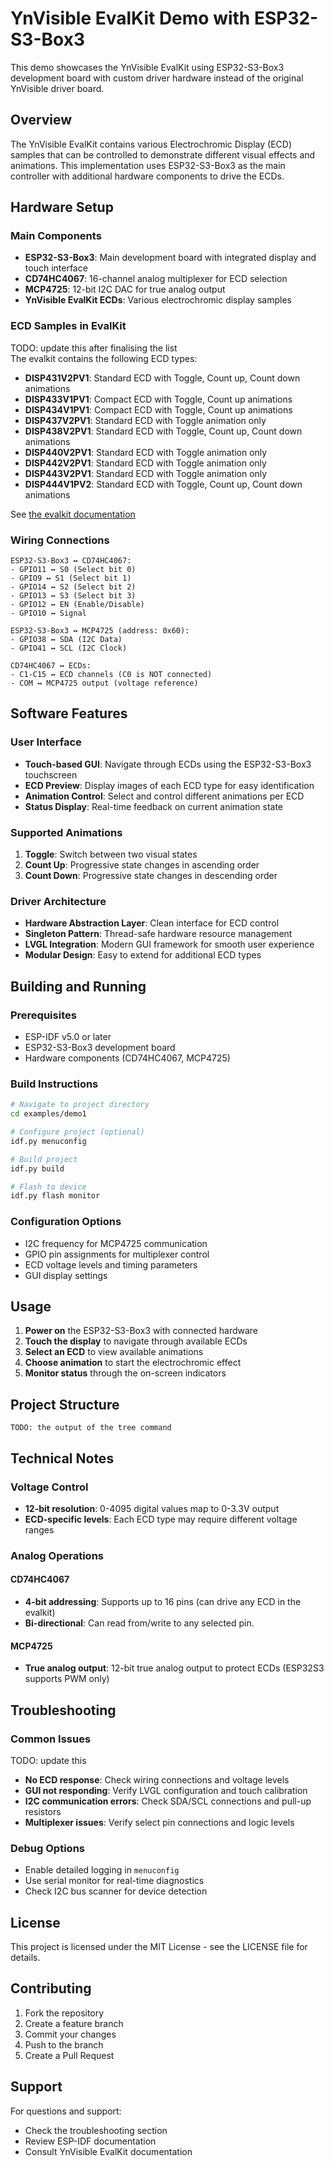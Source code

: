 # YnVisible EvalKit Demo with ESP32-S3-Box3

This demo showcases the YnVisible EvalKit using ESP32-S3-Box3 development board with custom driver hardware instead of the original YnVisible driver board.

## Overview

The YnVisible EvalKit contains various Electrochromic Display (ECD) samples that can be controlled to demonstrate different visual effects and animations. This implementation uses ESP32-S3-Box3 as the main controller with additional hardware components to drive the ECDs.

## Hardware Setup

### Main Components
- **ESP32-S3-Box3**: Main development board with integrated display and touch interface
- **CD74HC4067**: 16-channel analog multiplexer for ECD selection
- **MCP4725**: 12-bit I2C DAC for true analog output
- **YnVisible EvalKit ECDs**: Various electrochromic display samples

### ECD Samples in EvalKit
TODO: update this after finalising the list  
The evalkit contains the following ECD types:
- **DISP431V2PV1**: Standard ECD with Toggle, Count up, Count down animations
- **DISP433V1PV1**: Compact ECD with Toggle, Count up animations  
- **DISP434V1PV1**: Compact ECD with Toggle, Count up animations
- **DISP437V2PV1**: Standard ECD with Toggle animation only
- **DISP438V2PV1**: Standard ECD with Toggle, Count up, Count down animations
- **DISP440V2PV1**: Standard ECD with Toggle animation only
- **DISP442V2PV1**: Standard ECD with Toggle animation only  
- **DISP443V2PV1**: Standard ECD with Toggle animation only
- **DISP444V1PV2**: Standard ECD with Toggle, Count up, Count down animations

See [the evalkit documentation](../../docs/evalkit.pdf)

### Wiring Connections
```
ESP32-S3-Box3 ↔ CD74HC4067:
- GPIO11 ↔ S0 (Select bit 0)
- GPIO9 ↔ S1 (Select bit 1) 
- GPIO14 ↔ S2 (Select bit 2)
- GPIO13 ↔ S3 (Select bit 3)
- GPIO12 ↔ EN (Enable/Disable)
- GPIO10 ↔ Signal

ESP32-S3-Box3 ↔ MCP4725 (address: 0x60):
- GPIO38 ↔ SDA (I2C Data)
- GPIO41 ↔ SCL (I2C Clock)

CD74HC4067 ↔ ECDs:
- C1-C15 ↔ ECD channels (C0 is NOT connected)
- COM ↔ MCP4725 output (voltage reference)
```

## Software Features

### User Interface
- **Touch-based GUI**: Navigate through ECDs using the ESP32-S3-Box3 touchscreen
- **ECD Preview**: Display images of each ECD type for easy identification
- **Animation Control**: Select and control different animations per ECD
- **Status Display**: Real-time feedback on current animation state

### Supported Animations
1. **Toggle**: Switch between two visual states
2. **Count Up**: Progressive state changes in ascending order
3. **Count Down**: Progressive state changes in descending order

### Driver Architecture
- **Hardware Abstraction Layer**: Clean interface for ECD control
- **Singleton Pattern**: Thread-safe hardware resource management
- **LVGL Integration**: Modern GUI framework for smooth user experience
- **Modular Design**: Easy to extend for additional ECD types

## Building and Running

### Prerequisites
- ESP-IDF v5.0 or later
- ESP32-S3-Box3 development board
- Hardware components (CD74HC4067, MCP4725)

### Build Instructions
```bash
# Navigate to project directory
cd examples/demo1

# Configure project (optional)
idf.py menuconfig

# Build project
idf.py build

# Flash to device
idf.py flash monitor
```

### Configuration Options
- I2C frequency for MCP4725 communication
- GPIO pin assignments for multiplexer control
- ECD voltage levels and timing parameters
- GUI display settings

## Usage

1. **Power on** the ESP32-S3-Box3 with connected hardware
2. **Touch the display** to navigate through available ECDs
3. **Select an ECD** to view available animations
4. **Choose animation** to start the electrochromic effect
5. **Monitor status** through the on-screen indicators

## Project Structure

```
TODO: the output of the tree command
```

## Technical Notes

### Voltage Control
- **12-bit resolution**: 0-4095 digital values map to 0-3.3V output
- **ECD-specific levels**: Each ECD type may require different voltage ranges

### Analog Operations
#### CD74HC4067
- **4-bit addressing**: Supports up to 16 pins (can drive any ECD in the evalkit)
- **Bi-directional**: Can read from/write to any selected pin.

#### MCP4725
- **True analog output**: 12-bit true analog output to protect ECDs (ESP32S3 supports PWM only)

## Troubleshooting

### Common Issues
TODO: update this   
- **No ECD response**: Check wiring connections and voltage levels
- **GUI not responding**: Verify LVGL configuration and touch calibration  
- **I2C communication errors**: Check SDA/SCL connections and pull-up resistors
- **Multiplexer issues**: Verify select pin connections and logic levels

### Debug Options
- Enable detailed logging in `menuconfig`
- Use serial monitor for real-time diagnostics
- Check I2C bus scanner for device detection

## License

This project is licensed under the MIT License - see the LICENSE file for details.

## Contributing

1. Fork the repository
2. Create a feature branch
3. Commit your changes
4. Push to the branch
5. Create a Pull Request

## Support

For questions and support:
- Check the troubleshooting section
- Review ESP-IDF documentation
- Consult YnVisible EvalKit documentation